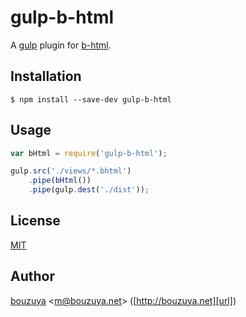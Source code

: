 # gulp-b-html

A [gulp](https://github.com/gulpjs/gulp) plugin for [b-html](http://github.com/bouzuya/b-html).

## Installation

```
$ npm install --save-dev gulp-b-html
```

## Usage

```javascript
var bHtml = require('gulp-b-html');

gulp.src('./views/*.bhtml')
    .pipe(bHtml())
    .pipe(gulp.dest('./dist'));
```

## License

[MIT](LICENSE)

## Author

[bouzuya][user] &lt;[m@bouzuya.net][email]&gt; ([http://bouzuya.net][url])

[user]: https://github.com/bouzuya
[email]: mailto:m@bouzuya.net
[url]: http://bouzuya.net
